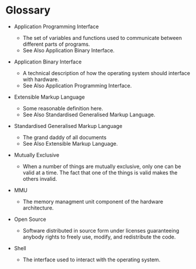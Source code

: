 # Glossary

* Application Programming Interface
    * The set of variables and functions used to communicate between different parts of programs.
    * See Also Application Binary Interface.

* Application Binary Interface
    * A technical description of how the operating system should interface with hardware.
    * See Also Application Programming Interface.

* Extensible Markup Language
    * Some reasonable definition here.
    * See Also Standardised Generalised Markup Language.

* Standardised Generalised Markup Language
    * The grand daddy of all documents
    * See Also Extensible Markup Language.

* Mutually Exclusive
    * When a number of things are mutually exclusive, only one can be valid at a time. The fact that one of the things is valid makes the others invalid.

* MMU
    * The memory managment unit component of the hardware architecture.

* Open Source
    * Software distributed in source form under licenses guaranteeing anybody rights to freely use, modify, and redistribute the code.

* Shell
    * The interface used to interact with the operating system.

